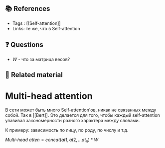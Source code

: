 ## 📚 References 
- Tags :  [[Self-attention]]
- Links: те же, что в Self-attention

## ❓ Questions
- $W$ - что за матрица весов?

## 🔗 Related material

# Multi-head attention

В сети может быть много Self-attention'ов, никак не связанных между собой. Так в [[Bert]]. Это делается для того, чтобы каждый self-attention улавивал закономерности разного характера между словами.

К примеру: зависимость по лицу, по роду, по числу и т.д.

$Multi$-$head$ $atten = concat(at1, at2, ...at_{n})*W$
